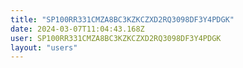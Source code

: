 ```yaml
---
title: "SP100RR331CMZA8BC3KZKCZXD2RQ3098DF3Y4PDGK"
date: 2024-03-07T11:04:43.168Z
user: SP100RR331CMZA8BC3KZKCZXD2RQ3098DF3Y4PDGK
layout: "users"
---
```

    
